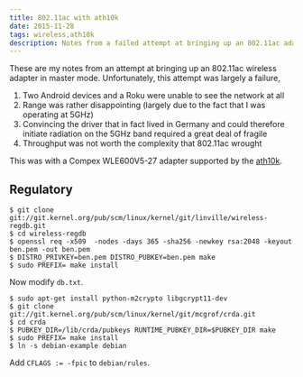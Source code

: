 ```yaml
---
title: 802.11ac with ath10k
date: 2015-11-28
tags: wireless,ath10k
description: Notes from a failed attempt at bringing up an 802.11ac adapter in master mode
---
```


These are my notes from an attempt at bringing up an 802.11ac wireless adapter
in master mode. Unfortunately, this attempt was largely a failure,

 1. Two Android devices and a Roku were unable to see the network at all
 2. Range was rather disappointing (largely due to the fact that I was operating at 5GHz)
 3. Convincing the driver that in fact lived in Germany and could therefore
    initiate radiation on the 5GHz band required a great deal of fragile
 4. Throughput was not worth the complexity that 802.11ac wrought

This was with a Compex WLE600V5-27 adapter supported by the
[ath10k](https://wireless.wiki.kernel.org/en/users/Drivers/ath10k).

## Regulatory
```
$ git clone git://git.kernel.org/pub/scm/linux/kernel/git/linville/wireless-regdb.git
$ cd wireless-regdb
$ openssl req -x509  -nodes -days 365 -sha256 -newkey rsa:2048 -keyout ben.pem -out ben.pem
$ DISTRO_PRIVKEY=ben.pem DISTRO_PUBKEY=ben.pem make
$ sudo PREFIX= make install
```
Now modify `db.txt`.
```
$ sudo apt-get install python-m2crypto libgcrypt11-dev
$ git clone git://git.kernel.org/pub/scm/linux/kernel/git/mcgrof/crda.git
$ cd crda
$ PUBKEY_DIR=/lib/crda/pubkeys RUNTIME_PUBKEY_DIR=$PUBKEY_DIR make
$ sudo PREFIX= make install
$ ln -s debian-example debian
```

Add `CFLAGS := -fpic` to `debian/rules`.

[crda]: http://www.linuxwireless.org/en/developers/Regulatory/CRDA/#Build_requirements
[blog1]: http://pisarenko.net/blog/2015/02/01/beginners-guide-to-802-dot-11ac-setup/
[blog2]: http://pisarenko.net/blog/2015/05/05/updates-to-the-802-dot-11ac-guide/
